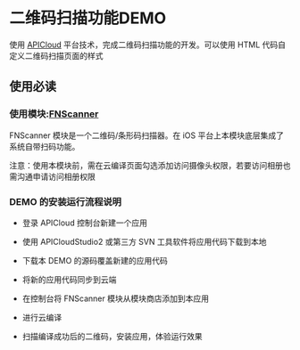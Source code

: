 # 二维码扫描功能DEMO

使用 [APICloud](https://www.apicloud.com) 平台技术，完成二维码扫描功能的开发。可以使用 HTML 代码自定义二维码扫描页面的样式

## 使用必读

### 使用模块:[FNScanner](https://docs.apicloud.com/Client-API/Func-Ext/FNScanner)

FNScanner 模块是一个二维码/条形码扫描器。在 iOS 平台上本模块底层集成了系统自带扫码功能。

注意：使用本模块前，需在云编译页面勾选添加访问摄像头权限，若要访问相册也需沟通申请访问相册权限

### DEMO 的安装运行流程说明

- 登录 APICloud 控制台新建一个应用

- 使用 APICloudStudio2 或第三方 SVN 工具软件将应用代码下载到本地

- 下载本 DEMO 的源码覆盖新建的应用代码

- 将新的应用代码同步到云端

- 在控制台将 FNScanner 模块从模块商店添加到本应用

- 进行云编译

- 扫描编译成功后的二维码，安装应用，体验运行效果